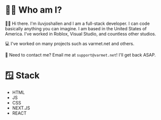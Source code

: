 # 🤵🏼 Who am I?

👋🏻 Hi there. I'm iluvjoshallen and I am a full-stack developer. I can code basically anything you can imagine. I am based in the United States of America. I've worked in Roblox, Visual Studio, and countless other studios.

💻 I've worked on many projects such as varmet.net and others.

📩 Need to contact me? Email me at ```support@varmet.net```! I'll get back ASAP.

# 🪟 Stack
- HTML
- JS
- CSS
- NEXT.JS
- REACT



<!--
**iluvjoshallen/iluvjoshallen** is a ✨ _special_ ✨ repository because its `README.md` (this file) appears on your GitHub profile.

Here are some ideas to get you started:

- 🔭 I’m currently working on ...
- 🌱 I’m currently learning ...
- 👯 I’m looking to collaborate on ...
- 🤔 I’m looking for help with ...
- 💬 Ask me about ...
- 📫 How to reach me: ...
- 😄 Pronouns: ...
- ⚡ Fun fact: ...
-->
